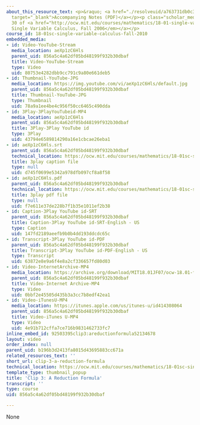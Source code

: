 ```yaml
---
about_this_resource_text: <p>&raquo; <a href="./resolveuid/a763731db0c35193e31e3c7fedc378fd"
  target="_blank">Accompanying Notes (PDF)</a></p><p class="scholar_medsm">From Lecture
  30 of <a href="http://ocw.mit.edu/courses/mathematics/18-01-single-variable-calculus-fall-2006/video-lectures/"><em>18.01
  Single Variable Calculus, Fall 2006</em></a></p>
course_id: 18-01sc-single-variable-calculus-fall-2010
embedded_media:
- id: Video-YouTube-Stream
  media_location: aeXp1zC6Hls
  parent_uid: 856a5c4a62df05bd48199f932b30dbaf
  title: Video-YouTube-Stream
  type: Video
  uid: 80753e4282dbb9cc791c9a80e661deb5
- id: Thumbnail-YouTube-JPG
  media_location: https://img.youtube.com/vi/aeXp1zC6Hls/default.jpg
  parent_uid: 856a5c4a62df05bd48199f932b30dbaf
  title: Thumbnail-YouTube-JPG
  type: Thumbnail
  uid: 78a9a1ee4be4c956f50cc6465c490dda
- id: 3Play-3PlayYouTubeid-MP4
  media_location: aeXp1zC6Hls
  parent_uid: 856a5c4a62df05bd48199f932b30dbaf
  title: 3Play-3Play YouTube id
  type: 3Play
  uid: 43794e6589814290a16e1cbcae26eba1
- id: aeXp1zC6Hls.srt
  parent_uid: 856a5c4a62df05bd48199f932b30dbaf
  technical_location: https://ocw.mit.edu/courses/mathematics/18-01sc-single-variable-calculus-fall-2010/unit-4-techniques-of-integration/part-b-partial-fractions-integration-by-parts-arc-length-and-surface-area/session-76-integration-by-parts/clip-3-a-reduction-formula/aeXp1zC6Hls.srt
  title: 3play caption file
  type: null
  uid: d745f0699e5342a978dfb097cf8a8f58
- id: aeXp1zC6Hls.pdf
  parent_uid: 856a5c4a62df05bd48199f932b30dbaf
  technical_location: https://ocw.mit.edu/courses/mathematics/18-01sc-single-variable-calculus-fall-2010/unit-4-techniques-of-integration/part-b-partial-fractions-integration-by-parts-arc-length-and-surface-area/session-76-integration-by-parts/clip-3-a-reduction-formula/aeXp1zC6Hls.pdf
  title: 3play pdf file
  type: null
  uid: f7e611e37de228b7f1b35e1011ef2b38
- id: Caption-3Play YouTube id-SRT
  parent_uid: 856a5c4a62df05bd48199f932b30dbaf
  title: Caption-3Play YouTube id-SRT-English - US
  type: Caption
  uid: 147fd2189aeefb9b0b4dd193ddcdc65c
- id: Transcript-3Play YouTube id-PDF
  parent_uid: 856a5c4a62df05bd48199f932b30dbaf
  title: Transcript-3Play YouTube id-PDF-English - US
  type: Transcript
  uid: 63872e8e9a6f4e8a2cf336657fd80d03
- id: Video-InternetArchive-MP4
  media_location: https://archive.org/download/MIT18.01JF07/ocw-18.01-f07-lec30_300k.mp4
  parent_uid: 856a5c4a62df05bd48199f932b30dbaf
  title: Video-Internet Archive-MP4
  type: Video
  uid: 0bbf2e45505d435b3a3cc7b8edf42ea1
- id: Video-iTunesU-MP4
  media_location: https://itunes.apple.com/us/itunes-u/id414308064
  parent_uid: 856a5c4a62df05bd48199f932b30dbaf
  title: Video-iTunes U-MP4
  type: Video
  uid: 4e91b712cffa7ce716b9831462733fc7
inline_embed_id: 92503395clip3:areductionformula52134678
layout: video
order_index: null
parent_uid: b196b3d2413fa8015d43695883cc671a
related_resources_text: ''
short_url: clip-3-a-reduction-formula
technical_location: https://ocw.mit.edu/courses/mathematics/18-01sc-single-variable-calculus-fall-2010/unit-4-techniques-of-integration/part-b-partial-fractions-integration-by-parts-arc-length-and-surface-area/session-76-integration-by-parts/clip-3-a-reduction-formula
template_type: thumbnail_popup
title: 'Clip 3: A Reduction Formula'
transcript: ''
type: course
uid: 856a5c4a62df05bd48199f932b30dbaf

---
```

None